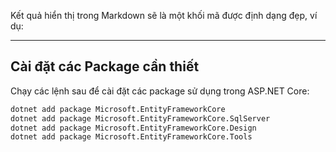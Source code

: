 
Kết quả hiển thị trong Markdown sẽ là một khối mã được định dạng đẹp, ví dụ:

---

## Cài đặt các Package cần thiết

Chạy các lệnh sau để cài đặt các package sử dụng trong ASP.NET Core:

```bash
dotnet add package Microsoft.EntityFrameworkCore  
dotnet add package Microsoft.EntityFrameworkCore.SqlServer  
dotnet add package Microsoft.EntityFrameworkCore.Design  
dotnet add package Microsoft.EntityFrameworkCore.Tools  

